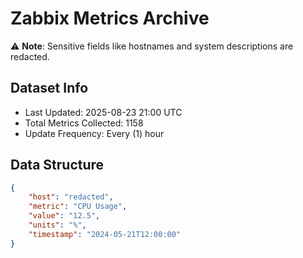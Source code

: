 # Zabbix Metrics Archive

⚠️ **Note**: Sensitive fields like hostnames and system descriptions are redacted.

## Dataset Info
- Last Updated: 2025-08-23 21:00 UTC
- Total Metrics Collected: 1158
- Update Frequency: Every (1) hour

## Data Structure
```json
{
    "host": "redacted",
    "metric": "CPU Usage",
    "value": "12.5",
    "units": "%",
    "timestamp": "2024-05-21T12:00:00"
}
```
